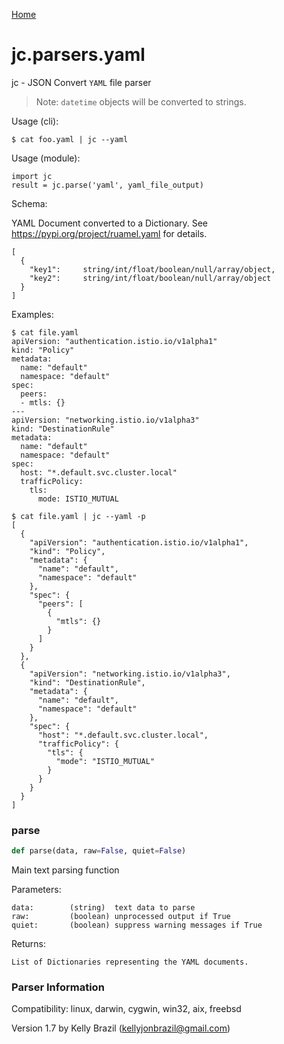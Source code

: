 [Home](https://kellyjonbrazil.github.io/jc/)
<a id="jc.parsers.yaml"></a>

# jc.parsers.yaml

jc - JSON Convert `YAML` file parser

> Note: `datetime` objects will be converted to strings.

Usage (cli):

    $ cat foo.yaml | jc --yaml

Usage (module):

    import jc
    result = jc.parse('yaml', yaml_file_output)

Schema:

YAML Document converted to a Dictionary.
See https://pypi.org/project/ruamel.yaml for details.

    [
      {
        "key1":     string/int/float/boolean/null/array/object,
        "key2":     string/int/float/boolean/null/array/object
      }
    ]

Examples:

    $ cat file.yaml
    apiVersion: "authentication.istio.io/v1alpha1"
    kind: "Policy"
    metadata:
      name: "default"
      namespace: "default"
    spec:
      peers:
      - mtls: {}
    ---
    apiVersion: "networking.istio.io/v1alpha3"
    kind: "DestinationRule"
    metadata:
      name: "default"
      namespace: "default"
    spec:
      host: "*.default.svc.cluster.local"
      trafficPolicy:
        tls:
          mode: ISTIO_MUTUAL

    $ cat file.yaml | jc --yaml -p
    [
      {
        "apiVersion": "authentication.istio.io/v1alpha1",
        "kind": "Policy",
        "metadata": {
          "name": "default",
          "namespace": "default"
        },
        "spec": {
          "peers": [
            {
              "mtls": {}
            }
          ]
        }
      },
      {
        "apiVersion": "networking.istio.io/v1alpha3",
        "kind": "DestinationRule",
        "metadata": {
          "name": "default",
          "namespace": "default"
        },
        "spec": {
          "host": "*.default.svc.cluster.local",
          "trafficPolicy": {
            "tls": {
              "mode": "ISTIO_MUTUAL"
            }
          }
        }
      }
    ]

<a id="jc.parsers.yaml.parse"></a>

### parse

```python
def parse(data, raw=False, quiet=False)
```

Main text parsing function

Parameters:

    data:        (string)  text data to parse
    raw:         (boolean) unprocessed output if True
    quiet:       (boolean) suppress warning messages if True

Returns:

    List of Dictionaries representing the YAML documents.

### Parser Information
Compatibility:  linux, darwin, cygwin, win32, aix, freebsd

Version 1.7 by Kelly Brazil (kellyjonbrazil@gmail.com)
